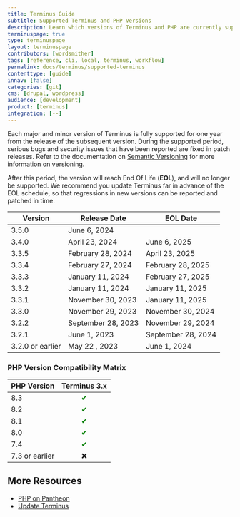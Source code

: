 ```yaml
---
title: Terminus Guide
subtitle: Supported Terminus and PHP Versions
description: Learn which versions of Terminus and PHP are currently supported.
terminuspage: true
type: terminuspage
layout: terminuspage
contributors: [wordsmither]
tags: [reference, cli, local, terminus, workflow]
permalink: docs/terminus/supported-terminus
contenttype: [guide]
innav: [false]
categories: [git]
cms: [drupal, wordpress]
audience: [development]
product: [terminus]
integration: [--]
---
```


Each major and minor version of Terminus is fully supported for one year from the release of the subsequent version. During the supported period, serious bugs and security issues that have been reported are fixed in patch releases. Refer to the documentation on [Semantic Versioning](https://semver.org/) for more information on versioning.

After this period, the version will reach End Of Life (**EOL**), and will no longer be supported. We recommend you update Terminus far in advance of the EOL schedule, so that regressions in new versions can be reported and patched in time.

| Version          | Release Date       | EOL Date           |
|------------------|--------------------|--------------------|
| 3.5.0            | June 6, 2024       |                    |
| 3.4.0            | April 23, 2024     | June 6, 2025       |
| 3.3.5            | February 28, 2024  | April 23, 2025     |
| 3.3.4            | February 27, 2024  | February 28, 2025  |
| 3.3.3            | January 11, 2024   | February 27, 2025  |
| 3.3.2            | January 11, 2024   | January 11, 2025   |
| 3.3.1            | November 30, 2023  | January 11, 2025   |
| 3.3.0            | November 29, 2023  | November 30, 2024  |
| 3.2.2            | September 28, 2023 | November 29, 2024  |
| 3.2.1            | June 1, 2023       | September 28, 2024 |
| 3.2.0 or earlier | May 22 , 2023      | June 1, 2024       |


### PHP Version Compatibility Matrix

| PHP Version |            Terminus 3.x            |
| ---------- |:----------------------------------:|
| 8.3 | <span style="color:green">✔</span> |
| 8.2 | <span style="color:green">✔</span> |
| 8.1 | <span style="color:green">✔</span> |
| 8.0 | <span style="color:green">✔</span> |
| 7.4 | <span style="color:green">✔</span> |
| 7.3 or earlier |                 ❌                  |

## More Resources

- [PHP on Pantheon](/guides/php)
- [Update Terminus](/terminus/updates)
